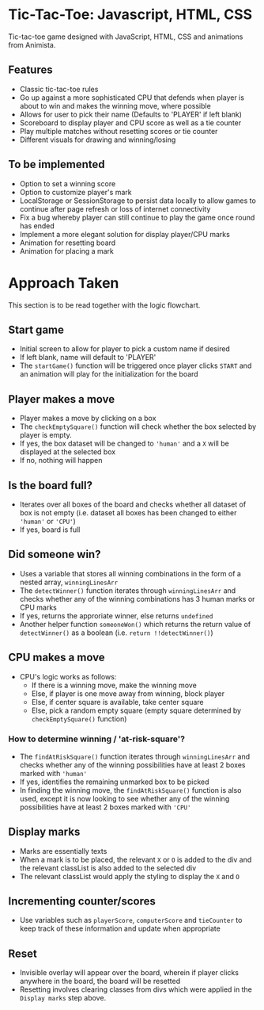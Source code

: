 # Tic-Tac-Toe: Javascript, HTML, CSS

Tic-tac-toe game designed with JavaScript, HTML, CSS and animations from Animista.

## Features

- Classic tic-tac-toe rules
- Go up against a more sophisticated CPU that defends when player is about to win and makes the winning move, where possible
- Allows for user to pick their name (Defaults to 'PLAYER' if left blank)
- Scoreboard to display player and CPU score as well as a tie counter
- Play multiple matches without resetting scores or tie counter
- Different visuals for drawing and winning/losing

## To be implemented

- Option to set a winning score
- Option to customize player's mark
- LocalStorage or SessionStorage to persist data locally to allow games to continue after page refresh or loss of internet connectivity
- Fix a bug whereby player can still continue to play the game once round has ended
- Implement a more elegant solution for display player/CPU marks
- Animation for resetting board
- Animation for placing a mark

# Approach Taken

This section is to be read together with the logic flowchart.

## Start game

- Initial screen to allow for player to pick a custom name if desired
- If left blank, name will default to 'PLAYER'
- The `startGame()` function will be triggered once player clicks `START` and an animation will play for the initialization for the board

## Player makes a move

- Player makes a move by clicking on a box
- The `checkEmptySquare()` function will check whether the box selected by player is empty.
- If yes, the box dataset will be changed to `'human'` and a `X` will be displayed at the selected box
- If no, nothing will happen

## Is the board full?

- Iterates over all boxes of the board and checks whether all dataset of box is not empty (i.e. dataset all boxes has been changed to either `'human'` or `'CPU'`)
- If yes, board is full

## Did someone win?

- Uses a variable that stores all winning combinations in the form of a nested array, `winningLinesArr`
- The `detectWinner()` function iterates through `winningLinesArr` and checks whether any of the winning combinations has 3 human marks or CPU marks
- If yes, returns the approriate winner, else returns `undefined`
- Another helper function `someoneWon()` which returns the return value of `detectWinner()` as a boolean (i.e. `return !!detectWinner()`)

## CPU makes a move

- CPU's logic works as follows:
  - If there is a winning move, make the winning move
  - Else, if player is one move away from winning, block player
  - Else, if center square is available, take center square
  - Else, pick a random empty square (empty square determined by `checkEmptySquare()` function)

### How to determine winning / 'at-risk-square'?

- The `findAtRiskSquare()` function iterates through `winningLinesArr` and checks whether any of the winning possibilities have at least 2 boxes marked with `'human'`
- If yes, identifies the remaining unmarked box to be picked
- In finding the winning move, the `findAtRiskSquare()` function is also used, except it is now looking to see whether any of the winning possibilities have at least 2 boxes marked with `'CPU'`

## Display marks

- Marks are essentially texts
- When a mark is to be placed, the relevant `X` or `O` is added to the div and the relevant classList is also added to the selected div
- The relevant classList would apply the styling to display the `X` and `O`

## Incrementing counter/scores

- Use variables such as `playerScore`, `computerScore` and `tieCounter` to keep track of these information and update when appropriate

## Reset

- Invisible overlay will appear over the board, wherein if player clicks anywhere in the board, the board will be resetted
- Resetting involves clearing classes from divs which were applied in the `Display marks` step above.
